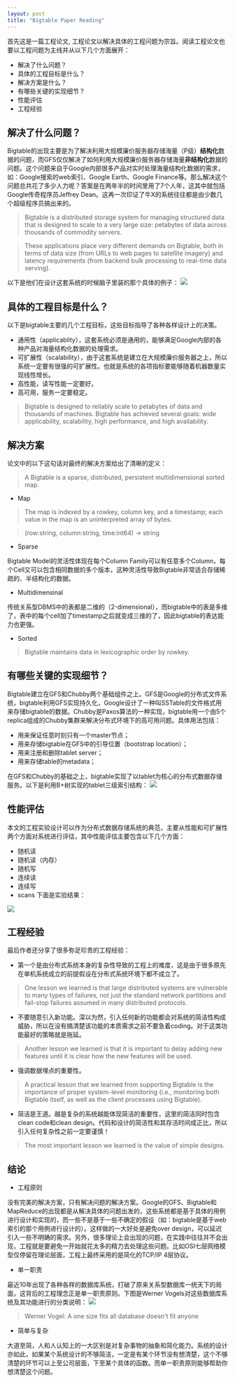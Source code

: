 ```yaml
---
layout: post
title: "Bigtable Paper Reading"
---
```

首先这是一篇工程论文, 工程论文以解决具体的工程问题为宗旨。阅读工程论文也要以工程问题为主线并从以下几个方面展开：
* 解决了什么问题？
* 具体的工程目标是什么？
* 解决方案是什么？
* 有哪些关键的实现细节？
* 性能评估
* 工程经验

## 解决了什么问题？
Bigtable的出现主要是为了解决利用大规模廉价服务器存储海量（P级）**结构化**数据的问题，而GFS仅仅解决了如何利用大规模廉价服务器存储海量**非结构化**数据的问题。这个问题来自于Google内部很多产品对实时处理海量结构化数据的需求，如：Google搜索的web索引、Google Earth、Google Finance等。那么解决这个问题总共花了多少人力呢？答案是在两年半的时间里用了7个人年，这其中就包括Google传奇程序员Jeffrey Dean。这再一次印证了牛X的系统往往都是由少数几个超级程序员搞出来的。

> Bigtable is a distributed storage system for managing structured data that is designed to scale to a very large size: petabytes of data across thousands of commodity servers.

> These applications place very different demands on Bigtable, both in terms of data size (from URLs to web pages to satellite imagery) and latency requirements (from backend bulk processing to real-time data serving).
 
以下是他们在设计这套系统的时候脑子里装的那个具体的例子：
<img width="" height="" src="/images/bigtable-design-concrete-example.png"/>
## 具体的工程目标是什么？
以下是bigtable主要的几个工程目标，这些目标指导了各种各样设计上的决策。
* 通用性（applicablity），这套系统必须是通用的，能够满足Google内部的各种产品对海量结构化数据的处理需求。
* 可扩展性（scalability），由于这套系统是建立在大规模廉价服务器之上，所以系统一定要有很强的可扩展性。也就是系统的各项指标要能够随着机器数量实现线性增长。
* 高性能，读写性能一定要好。
* 高可用，服务一定要稳定。

> Bigtable is designed to reliably scale to petabytes of data and thousands of machines. Bigtable has achieved several goals: wide applicability, scalability, high performance, and high availability. 

## 解决方案
论文中的以下这句话对最终的解决方案给出了清晰的定义：

> A Bigtable is a sparse, distributed, persistent multidimensional sorted map.

* Map

> The map is indexed by a rowkey, column key, and a timestamp; each value in the map is an uninterpreted array of bytes. 

> (row:string, column:string, time:int64) → string

* Sparse

Bigtable Model的灵活性体现在每个Column Family可以有任意多个Column，每个Cell又可以包含相同数据的多个版本，这种灵活性导致Bigtable非常适合存储稀疏的、半结构化的数据。

* Multidimensinal

传统关系型DBMS中的表都是二维的（2-dimensional），而bigtable中的表是多维了，表中的每个cell加了timestamp之后就变成三维的了，因此bigtable的表达能力也更强。

* Sorted

> Bigtable maintains data in lexicographic order by rowkey.

## 有哪些关键的实现细节？
Bigtable建立在GFS和Chubby两个基础组件之上。GFS是Google的分布式文件系统，bigtable利用GFS实现持久化，Google设计了一种叫SSTable的文件格式用来存储bigtable的数据。Chubby是Paxos算法的一种实现，bigtable用一个由5个replica组成的Chubby集群来解决分布式环境下的高可用问题。具体用法包括：
* 用来保证任意时刻只有一个master节点；
* 用来存储bigtable在GFS中的引导位置（bootstrap location）；
* 用来注册和删除tablet server；
* 用来存储table的metadata；

在GFS和Chubby的基础之上，bigtable实现了以tablet为核心的分布式数据存储服务。以下是利用B+树实现的tablet三级索引结构：
<img width="" height="" src="/images/bigtable-design-tablet-location-hierarchy.png"/>

## 性能评估
本文的工程实验设计可以作为分布式数据存储系统的典范，主要从性能和可扩展性两个方面对系统进行评估，其中性能评估主要包含以下几个方面：
* 随机读
* 随机读（内存）
* 随机写
* 连续读
* 连续写
* scans
下面是实验结果：
<img width="" height="" src="/images/bigtable-performance-test-result.png"/>

## 工程经验
最后作者还分享了很多弥足珍贵的工程经验：
* 第一个是由分布式系统本身的复杂性导致的工程上的难度，这是由于很多原先在单机系统成立的前提假设在分布式系统环境下都不成立了。

> One lesson we learned is that large distributed systems are vulnerable to many types of failures, not just
the standard network partitions and fail-stop failures assumed in many distributed protocols.

* 不要随意引入新功能。深以为然，引入任何新的功能都会对系统的简洁性构成威胁，所以在没有搞清楚该功能的本质需求之前不要急着coding。对于这类功能最好的策略就是拖延。

> Another lesson we learned is that it is important to delay adding new features until it is clear how the new
features will be used.

* 强调数据埋点的重要性。

> A practical lesson that we learned from supporting Bigtable is the importance of proper system-level monitoring (i.e., monitoring both Bigtable itself, as well as the client processes using Bigtable).

* 简洁是王道。越是复杂的系统越能体现简洁的重要性，这里的简洁同时包含clean code和clean design。代码和设计的简洁性和其存活时间成正比，所以引入任何复杂性之前一定要谨慎！

> The most important lesson we learned is the value of simple designs.

## 结论
 * 工程原则

 没有完美的解决方案，只有解决问题的解决方案。Google的GFS、Bigtable和MapReduce的出现都是从解决具体的问题出发的，这些系统都是基于具体的用例进行设计和实现的，而一些不是基于一些不确定的假设（如：bigtable是基于web索引的那个用例进行设计的）。这样做的一大好处是避免over design，可以延迟引入一些不明确的需求。另外，很多理论上会出现的问题，在实践中往往并不会出现，工程就是要避免一开始就花太多的精力去处理这些问题。比如OSI七层网络模型仅停留在理论层面，工程上最终采用的是简化的TCP/IP 4层协议。

 * 单一职责

 最近10年出现了各种各样的数据库系统，打破了原来关系型数据库一统天下的局面，这背后的工程理念正是单一职责原则。下图是Werner Vogels对这些数据库系统及其功能进行的分类说明：
 <img width="" height="" src="/images/purpose-built-databases.png"/>
 
 > Werner Vogel: A one size fits all database doesn't fit anyone
 
 * 简单与复杂
 
 大道至简，人和人认知上的一大区别是对复杂事物的抽象和简化能力。系统的设计亦如此，如果某个系统设计的不够简洁，一定是有某个环节没有想清楚，这个不够清楚的环节可以上至公司层面，下至某个具体的函数。而单一职责原则能够帮助你想清楚这个问题。

